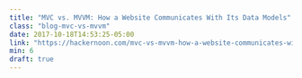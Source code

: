 ```yaml
---
title: "MVC vs. MVVM: How a Website Communicates With Its Data Models"
class: "blog-mvc-vs-mvvm"
date: 2017-10-18T14:53:25-05:00
link: "https://hackernoon.com/mvc-vs-mvvm-how-a-website-communicates-with-its-data-models-18553877bf7d"
min: 6
draft: true
---
```

